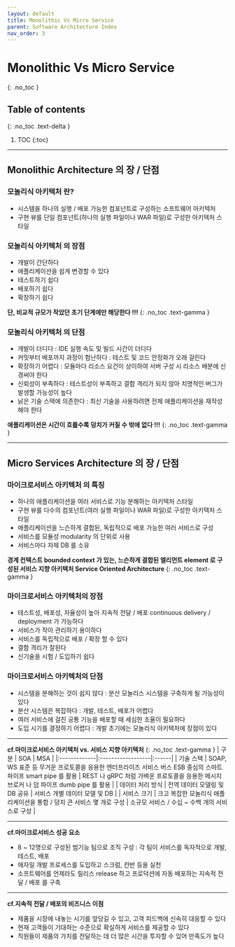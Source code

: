 ```yaml
---
layout: default
title: Monolithic Vs Micro Service
parent: Software Architecture Index
nav_order: 3
---
```


# Monolithic Vs Micro Service
{: .no_toc }


## Table of contents
{: .no_toc .text-delta }

1. TOC
{:toc}

---


## **Monolithic Architecture 의 장 / 단점**

### **모놀리식 아키텍처 란?**
- 시스템을 하나의 실행 / 배포 가능한 컴포넌트로 구성하는 소프트웨어 아키텍처
- 구현 뷰를 단일 컴포넌트(하나의 실행 파일이나 WAR 파일)로 구성한 아키텍처 스타일


### **모놀리식 아키텍처 의 장점**
- 개발이 간단하다  
- 애플리케이션을 쉽게 변경할 수 있다
- 테스트하기 쉽다
- 배포하기 쉽다 
- 확장하기 쉽다


**단, 비교적 규모가 작았던 초기 단계에만 해당한다 !!!**
{: .no_toc .text-gamma }


### **모놀리식 아키텍처 의 단점**
- 개발이 더디다 : IDE 실행 속도 및 빌드 시간이 더디다
- 커밋부터 배포까지 과정이 험난하다 : 테스트 및 코드 안정화가 오래 걸린다
- 확장하기 어렵다 : 모듈마다 리소스 요건이 상이하여 서버 구성 시 리소스 배분에 신경써야 한다
- 신뢰성이 부족하다 : 테스트성이 부족하고 결함 격리가 되지 않아 치명적인 버그가 발생할 가능성이 높다
- 낡은 기술 스택에 의존한다 : 최신 기술을 사용하려면 전체 애플리케이션을 재작성해야 한다


**애플리케이션은 시간이 흐를수록 덩치가 커질 수 밖에 없다 !!!**
{: .no_toc .text-gamma }


* * *


## **Micro Services Architecture 의 장 / 단점**


### **마이크로서비스 아키텍처 의 특징**
- 하나의 애플리케이션을 여러 서비스로 기능 분해하는 아키텍처 스타일
- 구현 뷰를 다수의 컴포넌트(여러 실행 파일이나 WAR 파일)로 구성한 아키텍처 스타일
- 애플리케이션을 느슨하게 결합된, 독립적으로 배포 가능한 여러 서비스로 구성
- 서비스를 모듈성 modularity 의 단위로 사용
- 서비스마다 자체 DB 를 소유


**경계 컨텍스트 bounded context 가 있는, 느슨하게 결합된 엘리먼트 element 로 구성된 서비스 지향 아키텍처 Service Oriented Architecture**
{: .no_toc .text-gamma }


### **마이크로서비스 아키텍처의 장점**
- 테스트성, 배포성, 자율성이 높아 지속적 전달 / 배포 continuous delivery / deployment 가 가능하다 
- 서비스가 작아 관리하기 용이하다
- 서비스를 독립적으로 배포 / 확장 할 수 있다
- 결함 격리가 잘된다
- 신기술을 시험 / 도입하기 쉽다


### **마이크로서비스 아키텍처의 단점**
- 시스템을 분해하는 것이 쉽지 않다 : 분산 모놀리스 시스템을 구축하게 될 가능성이 있다
- 분산 시스템은 복잡하다 : 개발, 테스트, 배포가 어렵다
- 여러 서비스에 걸친 공통 기능을 배포할 때 세심한 조율이 필요하다
- 도입 시기를 결정하기 어렵다 : 개발 초기에는 모놀리식 아키텍처에 장점이 있다


* * *


**cf.마이크로서비스 아키텍처 vs. 서비스 지향 아키텍처**
{: .no_toc .text-gamma }
| 구분         | SOA               | MSA   |
|:-------------|:------------------|:------|
| 기술 스택    | SOAP, WS 표준 등 무거운 프로토콜을 응용한 엔터프라이즈 서비스 버스 ESB 중심의 스마트 파이프 smart pipe 를 활용  | REST 나 gRPC 처럼 가벼운 프로토콜을 응용한 메시지 브로커 나 덤 파이프 dumb pipe 를 활용  |
| 데이터 처리 방식 | 전역 데이터 모델링 및 DB 공유   | 서비스 개별 데이터 모델 및 DB  |
| 서비스 크기           | 크고 복잡한 모놀리식 애플리케이션을 통합 / 덩치 큰 서비스 몇 개로 구성      | 소규모 서비스 / 수십 ~ 수백 개의 서비스로 구성   |


* * *


**cf.마이크로서비스 성공 요소**
- 8 ~ 12명으로 구성된 범기능 팀으로 조직 구성 : 각 팀이 서비스를 독자적으로 개발, 테스트, 배포
- 애자일 개발 프로세스를 도입하고 스크럼, 칸반 등을 실천
- 소프트웨어를 언제라도 릴리스 release 하고 프로덕션에 자동 배포하는 지속적 전달 / 배포 를 구축


* * *


**cf.지속적 전달 / 배포의 비즈니스 이점**
- 제품을 시장에 내놓는 시기를 앞당길 수 있고, 고객 피드백에 신속히 대응할 수 있다
- 현재 고객들이 기대하는 수준으로 확실하게 서비스를 제공할 수 있다
- 직원들이 제품의 가치를 전달하는 데 더 많은 시간을 투자할 수 있어 만족도가 높다